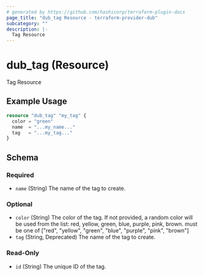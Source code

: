 ```yaml
---
# generated by https://github.com/hashicorp/terraform-plugin-docs
page_title: "dub_tag Resource - terraform-provider-dub"
subcategory: ""
description: |-
  Tag Resource
---
```


# dub_tag (Resource)

Tag Resource

## Example Usage

```terraform
resource "dub_tag" "my_tag" {
  color = "green"
  name  = "...my_name..."
  tag   = "...my_tag..."
}
```

<!-- schema generated by tfplugindocs -->
## Schema

### Required

- `name` (String) The name of the tag to create.

### Optional

- `color` (String) The color of the tag. If not provided, a random color will be used from the list: red, yellow, green, blue, purple, pink, brown. must be one of ["red", "yellow", "green", "blue", "purple", "pink", "brown"]
- `tag` (String, Deprecated) The name of the tag to create.

### Read-Only

- `id` (String) The unique ID of the tag.

